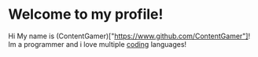 # Welcome to my profile!
Hi My name is (ContentGamer)["https://www.github.com/ContentGamer"]!
Im a programmer and i love multiple [coding]("https://www.freecodecamp.org/news/what-is-coding/") languages!
